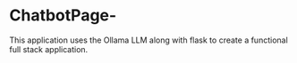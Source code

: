 # ChatbotPage-
This application uses  the Ollama LLM along with flask to create a functional full stack application.
